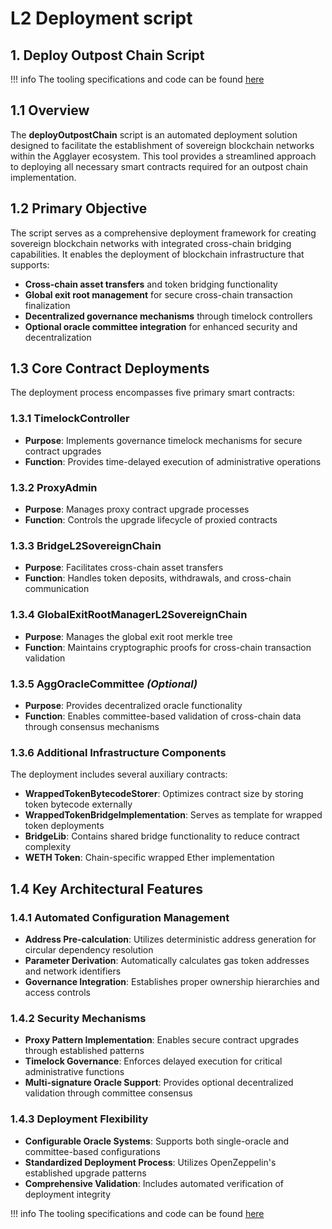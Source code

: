 # L2 Deployment script

## 1. Deploy Outpost Chain Script

!!! info
    The tooling specifications and code can be found [here](https://github.com/agglayer/agglayer-contracts/blob/v12.1.0-rc.2/tools/deployOutpostChain/README.md)

## 1.1 Overview

The **deployOutpostChain** script is an automated deployment solution designed to facilitate the establishment of sovereign blockchain networks within the Agglayer ecosystem. This tool provides a streamlined approach to deploying all necessary smart contracts required for an outpost chain implementation.

## 1.2 Primary Objective

The script serves as a comprehensive deployment framework for creating sovereign blockchain networks with integrated cross-chain bridging capabilities. It enables the deployment of blockchain infrastructure that supports:

- **Cross-chain asset transfers** and token bridging functionality
- **Global exit root management** for secure cross-chain transaction finalization
- **Decentralized governance mechanisms** through timelock controllers
- **Optional oracle committee integration** for enhanced security and decentralization

## 1.3 Core Contract Deployments

The deployment process encompasses five primary smart contracts:

### 1.3.1 TimelockController
- **Purpose**: Implements governance timelock mechanisms for secure contract upgrades
- **Function**: Provides time-delayed execution of administrative operations

### 1.3.2 ProxyAdmin
- **Purpose**: Manages proxy contract upgrade processes
- **Function**: Controls the upgrade lifecycle of proxied contracts

### 1.3.3 BridgeL2SovereignChain
- **Purpose**: Facilitates cross-chain asset transfers
- **Function**: Handles token deposits, withdrawals, and cross-chain communication

### 1.3.4 GlobalExitRootManagerL2SovereignChain
- **Purpose**: Manages the global exit root merkle tree
- **Function**: Maintains cryptographic proofs for cross-chain transaction validation

### 1.3.5 AggOracleCommittee *(Optional)*
- **Purpose**: Provides decentralized oracle functionality
- **Function**: Enables committee-based validation of cross-chain data through consensus mechanisms

### 1.3.6 Additional Infrastructure Components

The deployment includes several auxiliary contracts:

- **WrappedTokenBytecodeStorer**: Optimizes contract size by storing token bytecode externally
- **WrappedTokenBridgeImplementation**: Serves as template for wrapped token deployments
- **BridgeLib**: Contains shared bridge functionality to reduce contract complexity
- **WETH Token**: Chain-specific wrapped Ether implementation

## 1.4 Key Architectural Features

### 1.4.1 Automated Configuration Management
- **Address Pre-calculation**: Utilizes deterministic address generation for circular dependency resolution
- **Parameter Derivation**: Automatically calculates gas token addresses and network identifiers
- **Governance Integration**: Establishes proper ownership hierarchies and access controls

### 1.4.2 Security Mechanisms
- **Proxy Pattern Implementation**: Enables secure contract upgrades through established patterns
- **Timelock Governance**: Enforces delayed execution for critical administrative functions
- **Multi-signature Oracle Support**: Provides optional decentralized validation through committee consensus

### 1.4.3 Deployment Flexibility
- **Configurable Oracle Systems**: Supports both single-oracle and committee-based configurations
- **Standardized Deployment Process**: Utilizes OpenZeppelin's established upgrade patterns
- **Comprehensive Validation**: Includes automated verification of deployment integrity

!!! info
    The tooling specifications and code can be found [here](https://github.com/agglayer/agglayer-contracts/blob/v12.1.0-rc.2/tools/deployOutpostChain/README.md)